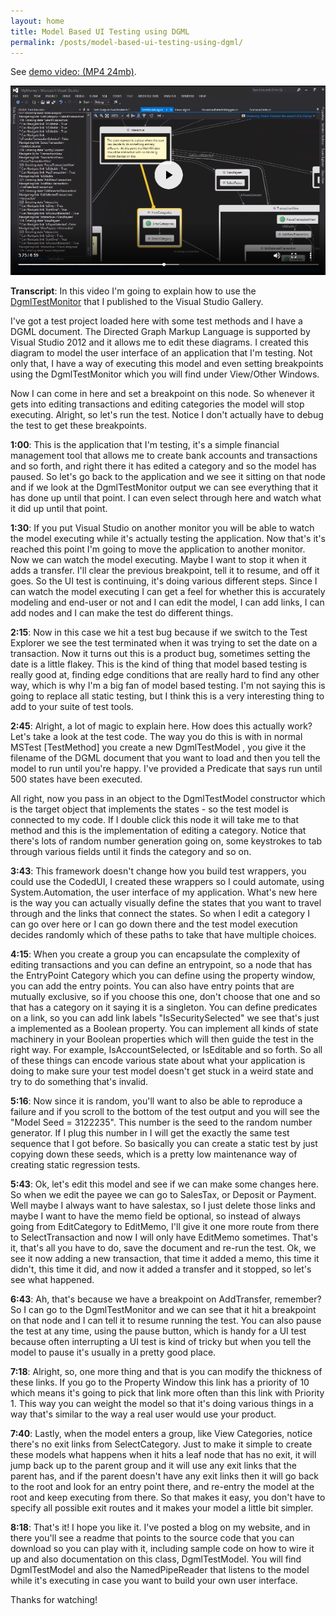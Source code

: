 ```yaml
---
layout: home
title: Model Based UI Testing using DGML
permalink: /posts/model-based-ui-testing-using-dgml/
---
```


See [demo video: (MP4 24mb)](http://www.lovettsoftware.com/videos/DgmlTestModel.mp4).

[![thumbnail](thumbnail.png)](http://www.lovettsoftware.com/videos/DgmlTestModel.mp4)

**Transcript**: In this video  I'm going to explain how to use the [DgmlTestMonitor](https://marketplace.visualstudio.com/items?itemName=ChrisLovett.DgmlTestMonitor2015) that I published to the Visual Studio Gallery. 
 
I've got a test project loaded here with some test methods and I have a DGML document.  The Directed Graph Markup Language is supported by Visual Studio 2012 and it allows me to edit these diagrams.  I created this diagram to model the user interface of an application that I'm testing.  Not only that, I have a way of executing this model and even setting breakpoints using the DgmlTestMonitor which you will find under View/Other Windows.

Now I can come in here and set a breakpoint on this node. So whenever it gets into editing transactions and editing categories  the model will stop executing.  Alright, so let's run the test.  Notice I don't actually have to debug the test to get these breakpoints. 

**1:00**: This is the application that I'm testing, it's a simple financial management tool that allows me to create bank accounts and transactions and so forth, and right there it has edited a category and so the model has paused.  So let's go back to the application and we see it sitting on that node and if we look at the DgmlTestMonitor output we can see everything that it has done up until that point. I can even select through here and watch what it did up until that point.  

**1:30**: If you put Visual Studio on another monitor you will be able to watch the model executing while it's actually testing the application.  Now that's it's reached this point I'm going to move the application to another monitor.  Now we can watch the model executing.  Maybe I want to stop it when it adds a transfer.  I'll clear the previous breakpoint, tell it to resume, and off it goes. So the UI test is continuing, it's doing various different steps.  Since I can watch the model executing I can get a feel for whether this is accurately modeling and end-user or not and I can edit the model, I can add links, I can add nodes and I can make the test do different things.  

**2:15**: Now in this case we hit a test bug because if we switch to the Test Explorer we see the test terminated when it was trying to set the date on a transaction.  Now it turns out this is a product bug, sometimes setting the date is a little flakey.  This is the kind of thing that model based testing is really good at, finding edge conditions that are really hard to find any other way, which is why I'm a big fan of model based testing.  I'm not saying this is going to replace all static testing, but I think this is a very interesting thing to add to your suite of test tools.  

**2:45**: Alright, a lot of magic to explain here.  How does this actually work?  Let's take a look at the test code.  The way you do this is with in normal MSTest [TestMethod] you create a new DgmlTestModel , you give it the filename of the DGML document that you want to load and then you tell the model to run until you're happy.  I've provided a Predicate that says run until 500 states have been executed.

All right, now you pass in an object to the DgmlTestModel constructor which is the target object that implements the states - so the test model is connected to my code.  If I double click this node it will take me to that method and this is the implementation of editing a category.  Notice that there's lots of random number generation going on, some keystrokes to tab through various fields until it finds the category and so on. 

**3:43**: This framework doesn't change how you build test wrappers, you could use the CodedUI, I created these wrappers so I could automate, using System.Automation, the user interface of my application.   What's new here is the way you can actually visually define the states that you want to travel through and the links that connect the states.  So when I edit a category I can go over here or I can go down there and the test model execution decides randomly which of these paths to take that have multiple choices.  

**4:15**: When you create a group you can encapsulate the complexity of editing transactions and you can define an entrypoint, so a node that has the EntryPoint Category which you can define using the property window, you can add the entry points.  You can also have entry points that are mutually exclusive, so if you choose this one, don't choose that one and so that has a category on it saying it is a singleton.  You can define predicates on a link, so you can add link labels "IsSecuritySelected" we see that's just a implemented as a Boolean  property.  You can implement all kinds of state machinery in your Boolean properties which will then guide the test in the right way.  For example, IsAccountSelected, or IsEditable and so forth.  So all of these things can encode various state about what your application is doing to make sure your test model doesn't get stuck in a weird state and try to do something that's invalid.  

**5:16**: Now since it is random, you'll want to also be able to reproduce a failure and if you scroll to the bottom of the test output and you will see the "Model Seed = 3122235".  This number is the seed to the random number generator.  If I plug this number in I will get the exactly the same test sequence that I got before.  So basically you can create a static test by just copying down these seeds, which is a pretty low maintenance way of creating static regression tests.

**5:43**: Ok, let's edit this model and see if we can make some changes here.  So when we edit the payee we can go to SalesTax, or Deposit or Payment.  Well maybe I always want to have salestax, so I just delete those links and maybe I want to have the memo field be optional, so instead of always going from EditCategory to EditMemo, I'll give it one more route from there to SelectTransaction and now I will only have EditMemo sometimes.  That's it, that's all you have to do, save the document and re-run the test.  Ok, we see it now adding a new transaction, that time it added a memo, this time it didn't, this time it did, and now it added a transfer and it stopped, so let's see what happened.

**6:43**: Ah, that's because we have a breakpoint on AddTransfer, remember?  So I can go to the DgmlTestMonitor and we can see that it hit a breakpoint on that node and I can tell it to resume running the test.  You can also pause the test at any time, using the pause button, which is handy for a UI test because often interrupting a UI test is kind of tricky but when you tell the model to pause it's usually in a pretty good place.  

**7:18**: Alright, so, one more thing and that is you can modify the thickness of these links.  If you go to the Property Window this link has a priority of 10 which means it's going to pick that link more often than this link with Priority 1.  This way you can weight the model so that it's doing various things in a way that's similar to the way a real user would use your product. 
 
**7:40**: Lastly, when the model enters a group, like View Categories, notice there's no exit links from SelectCategory.  Just to make it simple to create these models what happens when it hits a leaf node that has no exit, it will jump back up to the parent group and it will use any exit links that the parent has, and if the parent doesn't have any exit links then it will go back to the root and look for an entry point there, and re-entry the model at the root and keep executing from there.  So that makes it easy, you don't have to specify all possible exit routes and it makes your model a little bit simpler.  

**8:18**: That's it!  I hope you like it.  I've posted a blog on my website, and in there you'll see a readme that points to the source code that you can download so you can play with it, including sample code on how to wire it up and also documentation on this class, DgmlTestModel.  You will find DgmlTestModel and also the NamedPipeReader that listens to the model while it's executing in case you want to build your own user interface.  

Thanks for watching!
